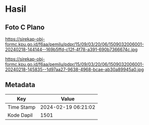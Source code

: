 # Hasil

## Foto C Plano

https://sirekap-obj-formc.kpu.go.id/f6aa/pemilu/pdpr/15/09/03/20/06/1509032006001-20240218-144144--169b5ffd-c12f-4f78-a391-690b7366674c.jpg

https://sirekap-obj-formc.kpu.go.id/f6aa/pemilu/pdpr/15/09/03/20/06/1509032006001-20240218-145835--1d97aa27-9638-4968-bcae-ab30a89945a0.jpg


## Metadata

| Key        | Value               |
| ---------- | ------------------- |
| Time Stamp | 2024-02-19 06:21:02 |
| Kode Dapil | 1501                |



